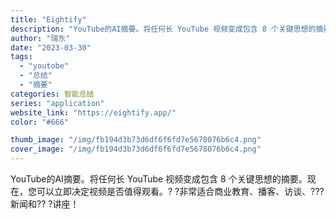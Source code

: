```yaml
---
title: "Eightify"
description: "YouTube的AI摘要。将任何长 YouTube 视频变成包含 8 个关键思想的摘要。现在，您可以立即决定视频是否值得"
author: "瑞东"
date: "2023-03-30"
tags:
  - "youtobe"
  - "总结"
  - "摘要"
categories: 智能总结
series: "application"
website_link: "https://eightify.app/"
color: "#666"

thumb_image: "/img/fb194d3b73d6df6f6fd7e5678076b6c4.png"
cover_image: "/img/fb194d3b73d6df6f6fd7e5678076b6c4.png"
---
```


YouTube的AI摘要。将任何长 YouTube 视频变成包含 8 个关键思想的摘要。现在，您可以立即决定视频是否值得观看。? ?非常适合商业教育、播客、访谈、???新闻和?? ?讲座！ 